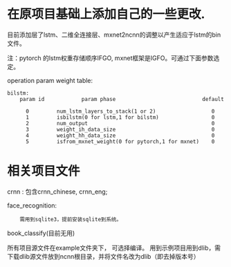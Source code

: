 # 在原项目基础上添加自己的一些更改.

目前添加层了lstm、二维全连接层、mxnet2ncnn的调整以产生适应于lstm的bin文件。

注：pytorch 的lstm权重存储顺序IFGO, mxnet框架是IGFO。可通过下面参数选定。

operation param weight table:
```
bilstm: 
	param id			param phase                            default	

	  0			num_lstm_layers_to_stack(1 or 2)                  0
	  1			isbilstm(0 for lstm,1 for bilstm)                 0
	  2			num_output                                        0
	  3			weight_ih_data_size                               0
	  4			weight_hh_data_size                               0
	  5			isfrom_mxnet_weight(0 for pytorch,1 for mxnet)    0
```
# 相关项目文件

crnn : 包含crnn_chinese, crnn_eng;

face_recognition: 
```
	需用到sqlite3，提前安装sqlite到系统。
```
book_classify(目前无用)

所有项目源文件在example文件夹下， 可选择编译。
用到示例项目用到dlib，需下载dlib源文件放到ncnn根目录，并将文件名改为dlib（即去掉版本号）
